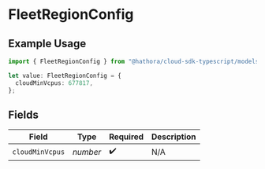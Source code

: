 # FleetRegionConfig

## Example Usage

```typescript
import { FleetRegionConfig } from "@hathora/cloud-sdk-typescript/models/components";

let value: FleetRegionConfig = {
  cloudMinVcpus: 677817,
};
```

## Fields

| Field              | Type               | Required           | Description        |
| ------------------ | ------------------ | ------------------ | ------------------ |
| `cloudMinVcpus`    | *number*           | :heavy_check_mark: | N/A                |